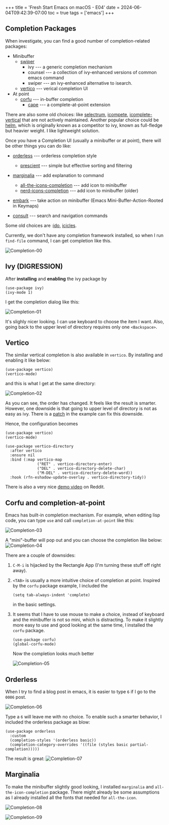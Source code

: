 +++
title = 'Fresh Start Emacs on macOS - E04'
date = 2024-06-04T09:42:39-07:00
toc = true
tags = ['emacs']
+++

## Completion Packages

When investigate, you can find a good number of completion-related packages:

- Minibuffer
  - [swiper](https://github.com/abo-abo/swiper)
    - ivy --- a generic completion mechanism
    - counsel --- a collection of ivy-enhanced versions of common emacs command
    - swiper --- an ivy-enhanced alternative to isearch.
  - [vertico](https://github.com/minad/vertico) --- verical completion UI
- At point
  - [corfu](https://github.com/minad/corfu) --- in-buffer completion
    - [cape](https://github.com/minad/cape) --- a complete-at-point extension

There are also some old choices: like [selectrum](https://github.com/radian-software/selectrum), [icompete](https://www.emacswiki.org/emacs/IcompleteMode), [icomplete-vertical](https://github.com/oantolin/icomplete-vertical) that are not actively maintained. Another popular choice could be [helm](https://github.com/emacs-helm/helm), which is originally known as a competitor to ivy, known as full-fledge but heavier weight. I like lightweight solution.

Once you have a Completion UI (usually a minibuffer or at point), there will be other things you can do like:

- [orderless](https://github.com/oantolin/orderless) --- orderless completion style
  - [prescient](https://github.com/radian-software/prescient.el) --- simple but effective sorting and filtering

- [marginalia](https://github.com/minad/marginalia) --- add explanation to command
  - [all-the-icons-completion](https://github.com/iyefrat/all-the-icons-completion) --- add icon to minibuffer
  - [nerd-icons-completion](https://github.com/rainstormstudio/nerd-icons-completion) --- add icon to minibuffer (older)
- [embark](https://github.com/oantolin/embark) --- take action on minibuffer (Emacs Mini-Buffer-Action-Rooted in Keymaps)
- [consult](https://github.com/minad/consult) --- search and navigation commands

Some old choices are :[ido](https://www.gnu.org/software/emacs/manual/html_mono/ido.html#Activation), [icicles](https://github.com/emacsmirror/icicles).

Currently, we don't have any completion framework installed, so when I run `find-file` command, I can get completion like this.

![Completion-00](completion-00.png)

## Ivy (DIGRESSION)

After **installing** and **enabling** the ivy package by

```elisp
(use-package ivy)
(ivy-mode 1)
```

I get the completion dialog like this:

![Completion-01](completion-01.png)

It's slighly nicer looking. I can use keyboard to choose the item I want. Also, going back to the upper level of directory requires only one `<Backspace>`.

## Vertico

The similar vertical completion is also available in `vertico`. By installing and enabling it like below:

```elisp
(use-package vertico)
(vertico-mode)
```

and this is what I get at the same directory:

![Completion-02](completion-02.png)

As you can see, the order has changed. It feels like the result is smarter. However, one downside is that going to upper level of directory is not as easy as ivy. There is a [patch](https://github.com/minad/vertico?tab=readme-ov-file#extensions) in the example can fix this downside.

Hence, the configuration becomes

```elisp
(use-package vertico)
(vertico-mode)

(use-package vertico-directory
  :after vertico
  :ensure nil
  :bind (:map vertico-map
              ("RET" . vertico-directory-enter)
              ("DEL" . vertico-directory-delete-char)
              ("M-DEL" . vertico-directory-delete-word))
  :hook (rfn-eshadow-update-overlay . vertico-directory-tidy))
```

There is also a very nice [demo video](https://www.reddit.com/r/emacs/comments/ryqfz1/vertico_extensions_demo/) on Reddit.

## Corfu and completion-at-point

Emacs has built-in completion mechanism. For example, when editing lisp code, you can type `use` and call `completion-at-point` like this:

![Completion-03](completion-03.png)

A "mini"-buffer will pop out and you can choose the completion like below:
![Completion-04](completion-04.png)

There are a couple of downsides:

1. `C-M-i` is hijacked by the Rectangle App (I'm turning these stuff off right away).
2. `<TAB>` is usually a more intuitive choice of completion at point. Inspired by the `corfu` package example, I included the

   ```elisp
   (setq tab-always-indent 'complete)
   ```

   in the basic settings.
3. It seems that I have to use mouse to make a choice, instead of keyboard and the minibuffer is not so mini, which is distracting. To make it slightly more easy to use and good looking at the same time, I installed the `corfu` package.

   ```elisp
   (use-package corfu)
   (global-corfu-mode)
   ```

   Now the completion looks much better

   ![Completion-05](completion-05.png)

## Orderless

When I try to find a blog post in emacs, it is easier to type `6` if I go to the `0006` post.

![Completion-06](completion-06.png)

Type a `6` will leave me with no choice. To enable such a smarter behavior, I included the orderless package as blow:

```elisp
(use-package orderless
  :custom
  (completion-styles '(orderless basic))
  (completion-category-overrides '((file (styles basic partial-completion)))))
```

The result is great:
![Completion-07](completion-07.png)

## Marginalia

To make the minibuffer slightly good looking, I installed `marginalia` and `all-the-icon-completion` package. There might already be some assumptions as I already installed all the fonts that needed for `all-the-icon`.

![Completion-08](completion-08.png)

![Completion-09](completion-09.png)